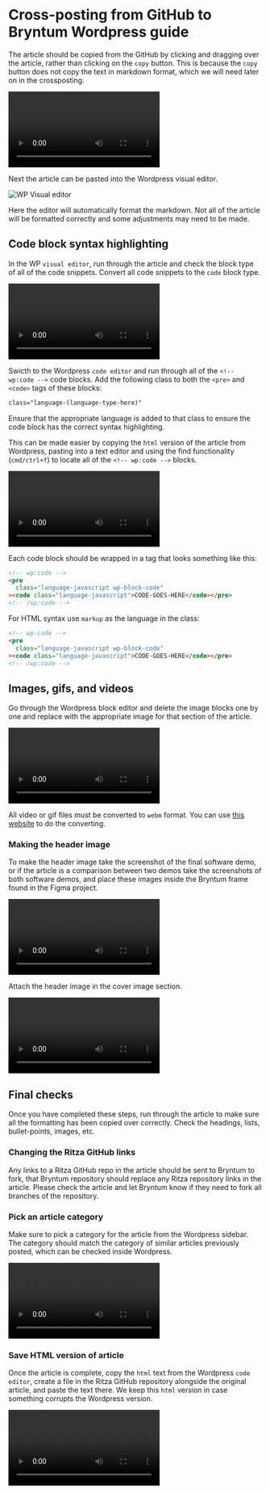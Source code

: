 # Cross-posting from GitHub to Bryntum Wordpress guide

The article should be copied from the GitHub by clicking and dragging over the article, rather than clicking on the `copy` button. This is because the `copy` button does not copy the text in markdown format, which we will need later on in the crossposting.

<video controls>
  <source src="https://i.ritzastatic.com/images/dc9b9558164b4bf282dea79c07dd4737/copy-markdown.mp4" type="video/mp4">
  Your browser does not support the video tag.
</video>

Next the article can be pasted into the Wordpress visual editor.

![WP Visual editor](https://i.ritzastatic.com/images/de362045d5e74d97a231c888229e6524/visual-editor.png)

Here the editor will automatically format the markdown. Not all of the article will be formatted correctly and some adjustments may need to be made.

## Code block syntax highlighting

In the WP `visual editor`, run through the article and check the block type of all of the code snippets. Convert all code snippets to the `code` block type.

<video controls>
    <source src="https://i.ritzastatic.com/images/e1847978414a4c069fc45e349c3b4997/block-type-change.mp4" type="video/mp4">
    Your browser does not support the video tag.
</video>

Swicth to the Wordpress `code editor` and run through all of the `<!-- wp:code -->` code blocks. Add the following class to both the `<pre>` and `<code>` tags of these blocks:

```html
class="language-(language-type-here)"
```

Ensure that the appropriate language is added to that class to ensure the code block has the correct syntax highlighting.

This can be made easier by copying the `html` version of the article from Wordpress, pasting into a text editor and using the find functionality (`cmd/ctrl+f`) to locate all of the `<!-- wp:code -->` blocks.

<video controls>
    <source src="https://i.ritzastatic.com/images/13cbe24f40c54c0cb60869778e525b8c/text-editor.mp4" type="video/mp4">
    Your browser does not support the video tag.
</video>

Each code block should be wrapped in a tag that looks something like this:

```html
<!-- wp:code -->
<pre
  class="language-javascript wp-block-code"
><code class="language-javascript">CODE-GOES-HERE</code></pre>
<!-- /wp:code -->
```

For HTML syntax use `markup` as the language in the class:

```html
<!-- wp:code -->
<pre
  class="language-javascript wp-block-code"
><code class="language-javascript">CODE-GOES-HERE</code></pre>
<!-- /wp:code -->
```

## Images, gifs, and videos

Go through the Wordpress block editor and delete the image blocks one by one and replace with the appropriate image for that section of the article.

<video controls>
    <source src="https://i.ritzastatic.com/images/8da582080e4a495b90d61aac101560f9/image-upload.mp4" type="video/mp4">
    Your browser does not support the video tag.
</video>

All video or gif files must be converted to `webm` format. You can use [this website](https://cloudconvert.com/mp4-to-webm) to do the converting.

### Making the header image

To make the header image take the screenshot of the final software demo, or if the article is a comparison between two demos take the screenshots of both software demos, and place these images inside the Bryntum frame found in the Figma project.

<video controls>
    <source src="https://i.ritzastatic.com/images/c54991ccdeee469782f4c7122dcbb750/figma-header-work.mp4" type="video/mp4">
    Your browser does not support the video tag.
</video>

Attach the header image in the cover image section.

<video controls>
    <source src="https://i.ritzastatic.com/images/06b95173e7454ba092148e177f96318e/header-image.mp4" type="video/mp4">
    Your browser does not support the video tag.
</video>

## Final checks

Once you have completed these steps, run through the article to make sure all the formatting has been copied over correctly. Check the headings, lists, bullet-points, images, etc.

### Changing the Ritza GitHub links

Any links to a Ritza GitHub repo in the article should be sent to Bryntum to fork, that Bryntum repository should replace any Ritza repository links in the article. Please check the article and let Bryntum know if they need to fork all branches of the repository.

### Pick an article category

Make sure to pick a category for the article from the Wordpress sidebar. The category should match the category of similar articles previously posted, which can be checked inside Wordpress.

<video controls>
    <source src="https://i.ritzastatic.com/images/cd19003d415841ccb99519de38c34199/wordpress-article-category.mp4" type="video/mp4">
    Your browser does not support the video tag.
</video>

### Save HTML version of article

Once the article is complete, copy the `html` text from the Wordpress `code editor`, create a file in the Ritza GitHub repository alongside the original article, and paste the text there. We keep this `html` version in case something corrupts the Wordpress version.

<video controls>
    <source src="https://i.ritzastatic.com/images/133019c06ad34297bdebcce53ae24565/html-save.mp4" type="video/mp4">
    Your browser does not support the video tag.
</video>
